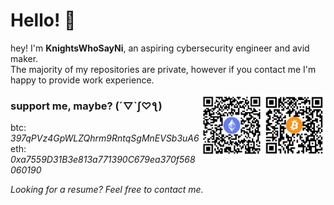 # Hello! 👋
hey! I'm **KnightsWhoSayNi**, an aspiring cybersecurity engineer and avid maker.\
The majority of my repositories are private, however if you contact me I'm happy to provide work experience.

<img align="right" width="100px" src="/qrcodes/btc.svg">
<img align="right" width="100px" src="/qrcodes/eth.svg">

### support me, maybe? (´▽`ʃ♡ƪ)

btc: *397qPVz4GpWLZQhrm9RntqSgMnEVSb3uA6*\
eth: *0xa7559D31B3e813a771390C679ea370f568060190*

*Looking for a resume? Feel free to contact me.*

